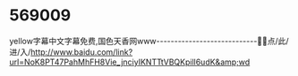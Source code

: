 # 569009
yellow字幕中文字幕免费,国色天香网www----------------------------💢💢点/此/进/入/http://www.baidu.com/link?url=NoK8PT47PahMhFH8Vie_jnciyIKNTTtVBQKpill6udK&amp;wd
